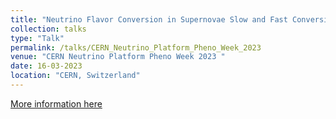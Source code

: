 ```yaml
---
title: "Neutrino Flavor Conversion in Supernovae Slow and Fast Conversions"
collection: talks
type: "Talk"
permalink: /talks/CERN_Neutrino_Platform_Pheno_Week_2023
venue: "CERN Neutrino Platform Pheno Week 2023 "
date: 16-03-2023
location: "CERN, Switzerland"
---
```


[More information here](https://indico.cern.ch/event/1210319/)

